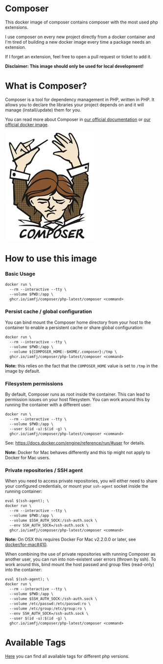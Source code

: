 # Composer

This docker image of composer contains composer with the most used 
php extensions.

I use composer on every new project directly from a docker container 
and I'm tired of building a new docker image every time a package 
needs an extension.

If I forget an extension, feel free to open a pull request or ticket 
to add it.

**Disclaimer: This image should only be used for local development!**

# What is Composer?

Composer is a tool for dependency management in PHP, written in PHP. 
It allows you to declare the libraries your project depends on and 
it will manage (install/update) them for you.

You can read more about Composer in [our official documentation](https://getcomposer.org/doc/)
or [our official docker image](https://hub.docker.com/_/composer).

![Composer](https://raw.githubusercontent.com/docker-library/docs/58f7363e6cfa78f8cd54af16eab51c63c1232002/composer/logo.png)

# How to use this image

### Basic Usage

```shell
docker run \
  --rm --interactive --tty \
  --volume $PWD:/app \
  ghcr.io/iamfj/composer/php-latest/composer <command>
```

### Persist cache / global configuration

You can bind mount the Composer home directory from your host to the 
container to enable a persistent cache or share global configuration:

```shell
docker run \
  --rm --interactive --tty \
  --volume $PWD:/app \
  --volume ${COMPOSER_HOME:-$HOME/.composer}:/tmp \
  ghcr.io/iamfj/composer/php-latest/composer <command>
```

**Note:** this relies on the fact that the `COMPOSER_HOME` value is set 
to `/tmp` in the image by default.

### Filesystem permissions

By default, Composer runs as root inside the container. This can lead 
to permission issues on your host filesystem. You can work around 
this by running the container with a different user:

```shell
docker run \
  --rm --interactive --tty \
  --volume $PWD:/app \
  --user $(id -u):$(id -g) \
  ghcr.io/iamfj/composer/php-latest/composer <command>
```

See: https://docs.docker.com/engine/reference/run/#user for details.

**Note:** Docker for Mac behaves differently and this tip might not 
apply to Docker for Mac users.

### Private repositories / SSH agent

When you need to access private repositories, you will either need 
to share your configured credentials, or mount your `ssh-agent` socket 
inside the running container:

```shell
eval $(ssh-agent); \
docker run \
  --rm --interactive --tty \
  --volume $PWD:/app \
  --volume $SSH_AUTH_SOCK:/ssh-auth.sock \
  --env SSH_AUTH_SOCK=/ssh-auth.sock \
  ghcr.io/iamfj/composer/php-latest/composer <command>
```

**Note:** On OSX this requires Docker For Mac v2.2.0.0 or later, 
see [docker/for-mac#410](https://github.com/docker/for-mac/issues/410).

When combining the use of private repositories with running Composer as 
another user, you can run into non-existent user errors (thrown by ssh). 
To work around this, bind mount the host passwd and group files 
(read-only) into the container:

```shell
eval $(ssh-agent); \
docker run \
  --rm --interactive --tty \
  --volume $PWD:/app \
  --volume $SSH_AUTH_SOCK:/ssh-auth.sock \
  --volume /etc/passwd:/etc/passwd:ro \
  --volume /etc/group:/etc/group:ro \
  --env SSH_AUTH_SOCK=/ssh-auth.sock \
  --user $(id -u):$(id -g) \
  ghcr.io/iamfj/composer/php-latest/composer <command>
```

# Available Tags

[Here](https://github.com/iamfj?tab=packages&repo_name=composer) you can find all available tags for different php versions.
